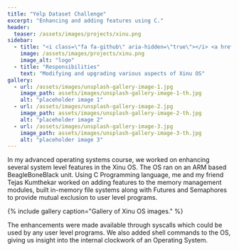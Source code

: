 ```yaml
---
title: "Yelp Dataset Challenge"
excerpt: "Enhancing and adding features using C."
header:
  teaser: /assets/images/projects/xinu.png
sidebar:
  - title: "<i class=\"fa fa-github\" aria-hidden=\"true\"></i> <a href=\"https://github.com/yashketkar/OS-P536-S17\">GitHub Repo</a>"
    image: /assets/images/projects/xinu.png
    image_alt: "logo"
  - title: "Responsibilities"
    text: "Modifying and upgrading various aspects of Xinu OS"
gallery:
  - url: /assets/images/unsplash-gallery-image-1.jpg
    image_path: assets/images/unsplash-gallery-image-1-th.jpg
    alt: "placeholder image 1"
  - url: /assets/images/unsplash-gallery-image-2.jpg
    image_path: assets/images/unsplash-gallery-image-2-th.jpg
    alt: "placeholder image 2"
  - url: /assets/images/unsplash-gallery-image-3.jpg
    image_path: assets/images/unsplash-gallery-image-3-th.jpg
    alt: "placeholder image 3"
---
```

In my advanced operating systems course, we worked on enhancing several system level features in the Xinu OS. The OS ran on an ARM based BeagleBoneBlack unit. Using C Programming language, me and my friend Tejas Kumthekar worked on adding features to the memory management modules, built in-memory file systems along with Futures and Semaphores to provide mutual exclusion to user level programs.

{% include gallery caption="Gallery of Xinu OS images." %}

The enhancements were made available through syscalls which could be used by any user level programs. We also added shell commands to the OS, giving us insight into the internal clockwork of an Operating System.